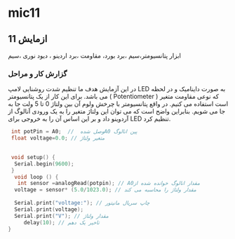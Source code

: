 # mic11
## ازمایش 11
ابزار 
پتانسیومتر،سیم ،برد بورد، مقاومت ،برد اردینو ، دیود نوری ،سیم 
### گزارش کار و مراحل 
در این آزمایش هدف ما تنظیم شدت روشنایی لامپ LED به صورت داینامیک و در لحظه می باشد. برای این کار از یک پتانسیومتر ( Potentiometer ) که نوعی مقاومت متغیر است استفاده می کنیم. در واقع پتانسیومتر با چرخش ولوم آن بین ولتاژ 0 تا 5 ولت جا به جا می شویم. بنابراین واضح است که می توان این ولتاژ متغیر را به یک ورودی آنالوگ از آردوینو داد و بر این اساس آن را به خروجی برای LED تنظیم کرد.
 

  

```cpp
 int potPin = A0;  //  وصل شدهA0 پین انالوگ 
 float voltage=0.0; // متغیر ولتاژ

  
 void setup() {
  Serial.begin(9600);
 }
  void loop () {
   int sensor =analogRead(potpin); // A0مقدار انالوگ خوانده شده از  
  voltage = sensor* (5.0/1023.0); // مقدار ولتاژ را محاسبه می کند
   
  Serial.print("voltage:"); // چاپ سریال مانیتور
  Serial.print(voltage); 
  Serial.print("V"); // مقدار ولتاژ
     delay(10); // تاخیر یک دهم
}
```
